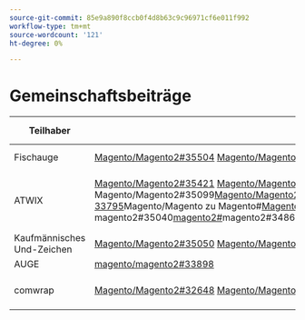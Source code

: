 ```yaml
---
source-git-commit: 85e9a890f8ccb0f4d8b63c9c96971cf6e011f992
workflow-type: tm+mt
source-wordcount: '121'
ht-degree: 0%

---
```

# Gemeinschaftsbeiträge

| Teilhaber | Pull-Anforderungen | Verwandte GitHub-Probleme |
| ------- | ------- | ------- |
| Fischauge | [Magento/Magento2#35504](https://github.com/magento/magento2/pull/35504) [Magento/Magento2#35356](https://github.com/magento/magento2/pull/35356) [Magento/Magento2#35355](https://github.com/magento/magento2/pull/35355) | [Magento/Magento2#35505](https://github.com/magento/magento2/issues/35505) [Magento/Magento2#35587](https://github.com/magento/magento2/issues/35587) |
| ATWIX | [Magento/Magento2#35421](https://github.com/magento/magento2/pull/35421) [Magento/Magento2#35385](https://github.com/magento/magento2/pull/35385)Magento/Magento2#35118[ ](https://github.com/magento/magento2/pull/35118)Magento/Magento2#35099[Magento/Magento2#](https://github.com/magento/magento2/pull/35099)Magento/Magento2#34883[Magento/Magento2#](https://github.com/magento/magento2/pull/35040)Magento/Magento2#[Magento/Magento 33795](https://github.com/magento/magento2/pull/34883)Magento/Magento zu Magento#[MagentoMagentoMagento#](https://github.com/magento/magento2/pull/34862)MagentoMagento [33557](https://github.com/magento/magento2/pull/34552) [ 33536](https://github.com/magento/magento2/pull/33795) [ 33409](https://github.com/magento/magento2/pull/33557) [ 33342](https://github.com/magento/magento2/pull/33536) [ 32293](https://github.com/magento/magento2/pull/33409) [ 28958](https://github.com/magento/magento2/pull/33342) magento2#35040[magento2#](https://github.com/magento/magento2/pull/32293)magento2#34862[magento/magento2#34552](https://github.com/magento/magento2/pull/28958) | [Magento/Magento2#35386](https://github.com/magento/magento2/issues/35386) [Magento/Magento2#34631](https://github.com/magento/magento2/issues/34631)[ Magento/Magento2#33692](https://github.com/magento/magento2/issues/33692) [Magento/Magento2#33344](https://github.com/magento/magento2/issues/33344) [Magento/Magento2#32378](https://github.com/magento/magento2/issues/32378) |
| Kaufmännisches Und-Zeichen | [Magento/Magento2#35050](https://github.com/magento/magento2/pull/35050) [Magento/Magento2#34582](https://github.com/magento/magento2/pull/34582) | [Magento/Magento2#35180](https://github.com/magento/magento2/issues/35180) [Magento/Magento2#34988](https://github.com/magento/magento2/issues/34988) |
| AUGE | [magento/magento2#33898](https://github.com/magento/magento2/pull/33898) |  |
| comwrap | [Magento/Magento2#32648](https://github.com/magento/magento2/pull/32648) [Magento/Magento2#32371](https://github.com/magento/magento2/pull/32371) [Magento/Magento2#31944](https://github.com/magento/magento2/pull/31944) | [Magento/Magento2#32649](https://github.com/magento/magento2/issues/32649) [Magento/Magento2#33767](https://github.com/magento/magento2/issues/33767) [Magento/Magento2#31947](https://github.com/magento/magento2/issues/31947) |